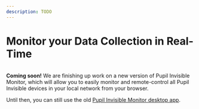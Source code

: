 ```yaml
---
description: TODO
---
```


# Monitor your Data Collection in Real-Time

<div style="display:flex;justify-content:center;" class="pb-4">
  <v-img
    :src="require('../../../media/invisible/how-tos/pi-monitor-app.jpg')"
    max-width=80%
  >
  </v-img>
</div>

**Coming soon!** We are finishing up work on a new version of Pupil Invisible Monitor, which will allow you to easily monitor and remote-control all Pupil Invisible devices in your local network from your browser.

Until then, you can still use the old [Pupil Invisible Monitor desktop app](https://github.com/pupil-labs/pupil-invisible-monitor).